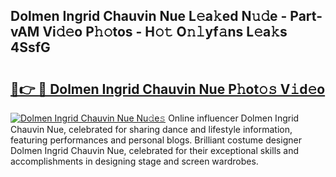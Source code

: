 ## Dolmen Ingrid Chauvin Nue L𝚎a𝚔ed N𝚞𝚍e - Part-vAM Vi𝚍𝚎o P𝚑𝚘tos - H𝚘𝚝 O𝚗𝚕yf𝚊ns L𝚎a𝚔s 4SsfG

# <h2><a href="http://kfaya0b.oniu.top/?m=Dolmen+Ingrid+Chauvin+Nue">🔗👉 🔴 Dolmen Ingrid Chauvin Nue P𝚑ot𝚘𝚜 V𝚒d𝚎o</a></h2>

[![Dolmen Ingrid Chauvin Nue Nu𝚍e𝚜](https://i.imgur.com/0qMVB7G.gif)](http://kfaya0b.oniu.top/?m=Dolmen+Ingrid+Chauvin+Nue)
Online influencer Dolmen Ingrid Chauvin Nue, celebrated for sharing dance and lifestyle information, featuring performances and personal blogs. Brilliant costume designer Dolmen Ingrid Chauvin Nue, celebrated for their exceptional skills and accomplishments in designing stage and screen wardrobes.  
